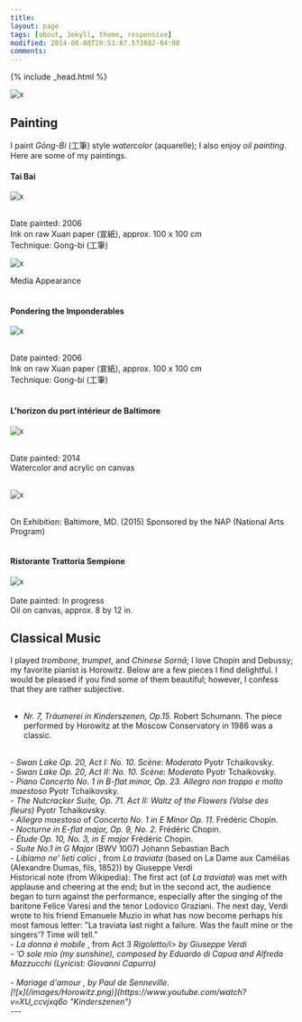 ```yaml
---
title: 
layout: page
tags: [about, Jekyll, theme, responsive]
modified: 2014-08-08T20:53:07.573882-04:00
comments: 
---
```

{% include _head.html %}

![x](/images/Dumas.jpg)

<script>
  (function(i,s,o,g,r,a,m){i['GoogleAnalyticsObject']=r;i[r]=i[r]||function(){
  (i[r].q=i[r].q||[]).push(arguments)},i[r].l=1*new Date();a=s.createElement(o),
  m=s.getElementsByTagName(o)[0];a.async=1;a.src=g;m.parentNode.insertBefore(a,m)
  })(window,document,'script','https://www.google-analytics.com/analytics.js','ga');

  ga('create', 'UA-64829092-1', 'auto');
  ga('send', 'pageview');

</script>

## Painting

I paint *Gōng-Bi* (工筆) style *watercolor* (aquarelle); I also enjoy *oil painting*. Here are some of my paintings.

#### Tai Bai

![x](/images/Taibai.jpg)

<br />
Date painted: 2006
<br />
Ink on raw Xuan paper (宣紙), approx. 100 x 100 cm
<br />
Technique: Gong-bi (工筆)
<br />

![x](/images/Taibai_2.png)

Media Appearance
<br />
<br />


  
#### Pondering the Imponderables


![x](/images/Pondering_the_Imponderables.jpg)

<br />
Date painted: 2006
<br />
Ink on raw Xuan paper (宣紙), approx. 100 x 100 cm
<br />
Technique: Gong-bi (工筆)
<br />
<br />

#### L'horizon du port intérieur de Baltimore

![x](/images/Baltimore.jpg)

<br />
Date painted: 2014
<br />
Watercolor and acrylic on canvas
<br />
<br />

![x](/images/Baltimore_2.jpg)

<br />
On Exhibition: Baltimore, MD. (2015) Sponsored by the NAP (National Arts Program) 
<br />
<br />

#### Ristorante Trattoria Sempione 
![x](/images/Venice.JPG)
<br />
<br />
Date painted: In progress
<br />
Oil on canvas, approx. 8 by 12 in.


## Classical Music

I played *trombone*, *trumpet*, and *Chinese Sornā*; I love Chopin and Debussy; my favorite pianist is Horowitz. Below are a few pieces I find delightful. I would be pleased if you find some of them beautiful; however, I confess that they are rather subjective. 
<br>
<br>
- <i>Nr. 7, Träumerei in Kinderszenen, Op.15.</i> Robert Schumann. The piece performed by Horowitz at the Moscow Conservatory in 1986 was a classic.
<br>
- <i>Swan Lake Op. 20, Act I: No. 10. Scène: Moderato</i> Pyotr Tchaikovsky.
<br />
- <i>Swan Lake Op. 20, Act II: No. 10. Scène: Moderato</i> Pyotr Tchaikovsky.
<br />
- <i>Piano Concerto No. 1 in B-flat minor, Op. 23. Allegro non troppo e molto maestoso</i> Pyotr Tchaikovsky.
<br>
- <i>The Nutcracker Suite, Op. 71. Act II: Waltz of the Flowers (Valse des fleurs) </i> Pyotr Tchaikovsky.
<br>
- <i>Allegro maestoso</i> of <i>Concerto No. 1 in E Minor Op. 11. </i> Frédéric Chopin.
<br> 
- <i>Nocturne in E-flat major, Op. 9, No. 2. </i> Frédéric Chopin.
<br />
- <i>Étude Op. 10, No. 3, in E major</i> Frédéric Chopin.
<br />
- <i> Suite No.1 in G Major</i> (BWV 1007) Johann Sebastian Bach
<br />
- <i> Libiamo ne' lieti calici </i>, from <i>La traviata</i> (based on La Dame aux Camélias (Alexandre Dumas, fils, 1852)) by Giuseppe Verdi
<br/>
Historical note (from Wikipedia): The first act (of <i>La traviata</i>) was met with applause and cheering at the end; but in the second act, the audience began to turn against the performance, especially after the singing of the baritone Felice Varesi and the tenor Lodovico Graziani. The next day, Verdi wrote to his friend Emanuele Muzio in what has now become perhaps his most famous letter: "La traviata last night a failure. Was the fault mine or the singers'? Time will tell."
<br />
- <i> La donna è mobile </i>, from Act 3 <i>Rigoletto/i> by Giuseppe Verdi
<br/>
- <i> ’O sole mio </i> (my sunshine), composed by Eduardo di Capua and Alfredo Mazzucchi (Lyricist: Giovanni Capurro)
<br/>
<br/>
- <i> Mariage d'amour </i>, by Paul de Senneville.
<br/>
[![x](/images/Horowitz.png)](https://www.youtube.com/watch?v=XU_ccvjxq6o "Kinderszenen")
<br />
---